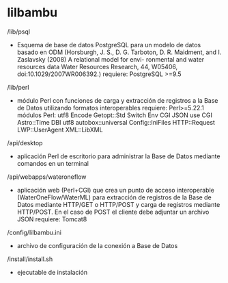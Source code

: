 # lilbambu


/lib/psql
- Esquema de base de datos PostgreSQL para un modelo de datos basado en ODM (Horsburgh, J. S., D. G. Tarboton, D. R. Maidment, and I. Zaslavsky (2008) A relational model for envi-
ronmental and water resources data Water Resources Research, 44, W05406, doi:10.1029/2007WR006392.)
	requiere: PostgreSQL >=9.5

/lib/perl
- módulo Perl con funciones de carga y extracción de registros a la Base de Datos utilizando formatos interoperables
	requiere: Perl>=5.22.1
		módulos Perl: utf8 Encode  Getopt::Std Switch Env CGI JSON use CGI Astro::Time  DBI utf8 autobox::universal Config::IniFiles HTTP::Request LWP::UserAgent XML::LibXML

/api/desktop
- aplicación Perl de escritorio para administrar la Base de Datos mediante comandos en un terminal

/api/webapps/wateroneflow
- aplicación web (Perl+CGI) que crea un punto de acceso interoperable (WaterOneFlow/WaterML) para extracción de registros de la Base de Datos mediante HTTP/GET o HTTP/POST y carga de registros mediante HTTP/POST. En el caso de POST el cliente debe adjuntar un archivo JSON
	requiere: Tomcat8

/config/lilbambu.ini
- archivo de configuración de la conexión a Base de Datos

/install/install.sh
- ejecutable de instalación
